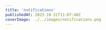 ```yaml
---
title: 'notifications'
publishedAt: 2023-10-31T11:07:40Z
coverImage: ../../images/notifications.png
---
```


